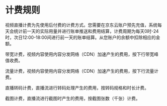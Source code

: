 # 计费规则

视频直播计费为先使用后付费的计费方式。您需要在京东云账户预先充值，系统每天会统计前一天的实际用量并进行账单推送和费用结算，计费周期为每天0时-24时，次日12:00-18:00间进行前一天的账单结算。从您账户的余额中扣除相应的金额。  

带宽计费，视频内容使用内容分发网络（CDN）加速产生的费用，按下行带宽峰值收费。  

流量计费，视频内容使用内容分发网络（CDN）加速产生的费用，按下行流量计费。

直播转码计费，直播流进行转码处理产生的费用，按转码规格和时长计费。

截图计费，直播流进行截图时产生的费用，按截图张数（千张）计费。

